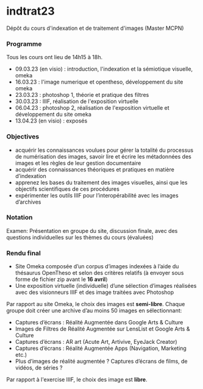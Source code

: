 # indtrat23
Dépôt du cours d'indexation et de traitement d'images (Master MCPN)

### Programme

Tous les cours ont lieu de 14h15 à 18h.

* 09.03.23 (en visio) : introduction, l'indexation et la sémiotique visuelle, omeka
* 16.03.23 : l'image numerique et opentheso, développement du site omeka
* 23.03.23 : photoshop 1, théorie et pratique des filtres
* 30.03.23 : IIIF, réalisation de l'exposition virtuelle
* 06.04.23 : photoshop 2, réalisation de l'exposition virtuelle et développement du site omeka
* 13.04.23 (en visio) : exposés

### Objectives

* acquérir les connaissances voulues pour gérer la totalité du processus de numérisation des images, savoir lire et écrire les métadonnées des images et les règles de leur gestion documentaire
* acquérir des connaissances théoriques et pratiques en matière d’indexation 
* apprenez les bases du traitement des images visuelles, ainsi que les objectifs scientifiques de ces procédures
* expérimenter les outils IIIF pour l’interopérabilité avec les images d’archives

### Notation

Examen: Présentation en groupe du site, discussion finale, avec des questions individuelles sur les thèmes du cours (évaluées)

### Rendu final

* Site Omeka composée d’un corpus d’images indexées à l’aide du thésaurus OpenTheso et selon des critères relatifs (à envoyer sous forme de fichier zip avant le **16 avril**)
* Une exposition virtuelle (individuelle) d’une sélection d’images réalisées avec des visionneurs IIIF et des image traitées avec Photoshop

Par rapport au site Omeka, le choix des images est **semi-libre**. Chaque groupe doit créer une archive d’au moins 50 images en sélectionnant:
* Captures d’écrans : Réalité Augmentée dans Google Arts & Culture 
* Images de Filtres de Réalité Augmentée sur LensList et Google Arts & Culture
* Captures d’écrans : AR art (Acute Art, Artivive, EyeJack Creator)
* Captures d’écrans : Réalité Augmentée Apps (Navigation, Marketing etc.)
* Plus d’images de réalité augmentée ? Captures d’écrans de films, de vidéos, de séries ?

Par rapport à l'exercise IIIF, le choix des image est **libre**.


